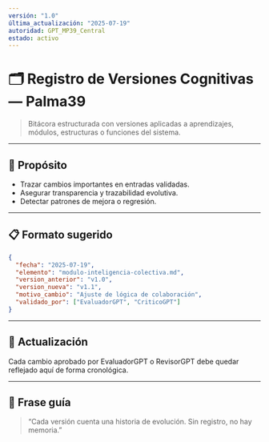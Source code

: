 ```yaml
---
versión: "1.0"
última_actualización: "2025-07-19"
autoridad: GPT_MP39_Central
estado: activo
---
```


# 🗂️ Registro de Versiones Cognitivas — Palma39

> Bitácora estructurada con versiones aplicadas a aprendizajes, módulos, estructuras o funciones del sistema.

---

## 🎯 Propósito

- Trazar cambios importantes en entradas validadas.
- Asegurar transparencia y trazabilidad evolutiva.
- Detectar patrones de mejora o regresión.

---

## 📋 Formato sugerido

```json
{
  "fecha": "2025-07-19",
  "elemento": "modulo-inteligencia-colectiva.md",
  "version_anterior": "v1.0",
  "version_nueva": "v1.1",
  "motivo_cambio": "Ajuste de lógica de colaboración",
  "validado_por": ["EvaluadorGPT", "CriticoGPT"]
}
```

---

## 🔁 Actualización

Cada cambio aprobado por EvaluadorGPT o RevisorGPT debe quedar reflejado aquí de forma cronológica.

---

## 🧠 Frase guía

> “Cada versión cuenta una historia de evolución. Sin registro, no hay memoria.”